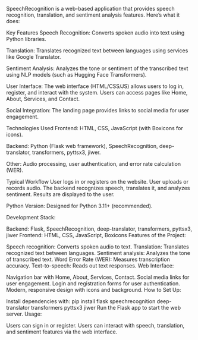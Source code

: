 SpeechRecognition is a web-based application that provides speech recognition, translation, and sentiment analysis features. Here’s what it does:

Key Features
Speech Recognition:
Converts spoken audio into text using Python libraries.

Translation:
Translates recognized text between languages using services like Google Translator.

Sentiment Analysis:
Analyzes the tone or sentiment of the transcribed text using NLP models (such as Hugging Face Transformers).

User Interface:
The web interface (HTML/CSS/JS) allows users to log in, register, and interact with the system.
Users can access pages like Home, About, Services, and Contact.

Social Integration:
The landing page provides links to social media for user engagement.

Technologies Used
Frontend:
HTML, CSS, JavaScript (with Boxicons for icons).

Backend:
Python (Flask web framework), SpeechRecognition, deep-translator, transformers, pyttsx3, jiwer.

Other:
Audio processing, user authentication, and error rate calculation (WER).

Typical Workflow
User logs in or registers on the website.
User uploads or records audio.
The backend recognizes speech, translates it, and analyzes sentiment.
Results are displayed to the user.



Python Version:
Designed for Python 3.11+ (recommended).

Development Stack:

Backend: Flask, SpeechRecognition, deep-translator, transformers, pyttsx3, jiwer
Frontend: HTML, CSS, JavaScript, Boxicons
Features of the Project:

Speech recognition: Converts spoken audio to text.
Translation: Translates recognized text between languages.
Sentiment analysis: Analyzes the tone of transcribed text.
Word Error Rate (WER): Measures transcription accuracy.
Text-to-speech: Reads out text responses.
Web Interface:

Navigation bar with Home, About, Services, Contact.
Social media links for user engagement.
Login and registration forms for user authentication.
Modern, responsive design with icons and background.
How to Set Up:

Install dependencies with:
pip install flask speechrecognition deep-translator transformers pyttsx3 jiwer
Run the Flask app to start the web server.
Usage:

Users can sign in or register.
Users can interact with speech, translation, and sentiment features via the web interface.
